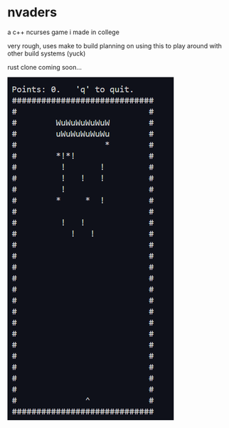 # nvaders

a c++ ncurses game i made in college

very rough, uses make to build
planning on using this to play around with other build systems (yuck)

rust clone coming soon...

![gameplay](./game.png)